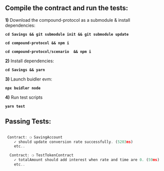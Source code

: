 ## Compile the contract and run the tests:

**1)** Download the compound-protocol as a submodule & install dependencies:

**`cd Savings && git submodule init && git submodule update`**

**`cd compound-protocol && npm i`**

**`cd compound-protocol/scenario  && npm i`**

**2)** Install dependencies:

**`cd Savings && yarn`**

**3)** Launch buidler evm:

**`npx buidler node`**

**4)** Run test scripts

**`yarn test`**

## Passing Tests:

```javascript

 Contract: ❍ SavingAccount
    ✓ should update conversion rate successfully. (5203ms)
    etc..

  Contract: ❍ TestTokenContract
    ✓ totalAmount should add interest when rate and time are 0. (59ms)
    etc..

```
